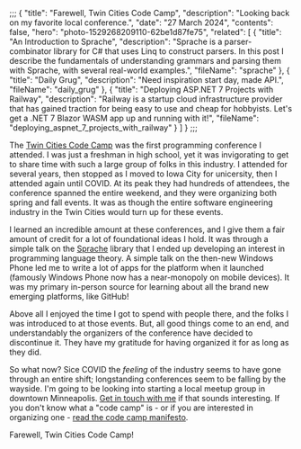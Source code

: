 ;;;
{
	"title": "Farewell, Twin Cities Code Camp",
	"description": "Looking back on my favorite local conference.",
	"date": "27 March 2024",
	"contents": false,
	"hero": "photo-1529268209110-62be1d87fe75",
    "related": [
		{ "title": "An Introduction to Sprache", "description": "Sprache is a parser-combinator library for C# that uses Linq to construct parsers. In this post I describe the fundamentals of understanding grammars and parsing them with Sprache, with several real-world examples.", "fileName": "sprache" },
		{ "title": "Daily Grug", "description": "Need inspiration start day, made API.", "fileName": "daily_grug" },
		{ "title": "Deploying ASP.NET 7 Projects with Railway", "description": "Railway is a startup cloud infrastructure provider that has gained traction for being easy to use and cheap for hobbyists. Let's get a .NET 7 Blazor WASM app up and running with it!", "fileName": "deploying_aspnet_7_projects_with_railway" }
    ]
}
;;;

The [Twin Cities Code Camp](http://www.twincitiescodecamp.com) was the first programming conference I attended. I was just a freshman in high school, yet it was invigorating to get to share time with such a large group of folks in this industry. I attended for several years, then stopped as I moved to Iowa City for unicersity, then I attended again until COVID. At its peak they had hundreds of attendees, the conference spanned the entire weekend, and they were organizing both spring and fall events. It was as though the entire software engineering industry in the Twin Cities would turn up for these events.

I learned an incredible amount at these conferences, and I give them a fair amount of credit for a lot of foundational ideas I hold. It was through a simple talk on the [Sprache](https://github.com/sprache/Sprache) library that I ended up developing an interest in programming language theory. A simple talk on the then-new Windows Phone led me to write a lot of apps for the platform when it launched (famously Windows Phone now has a near-monopoly on mobile devices). It was my primary in-person source for learning about all the brand new emerging platforms, like GitHub!

Above all I enjoyed the time I got to spend with people there, and the folks I was introduced to at those events. But, all good things come to an end, and understandably the organizers of the conference have decided to discontinue it. They have my gratitude for having organized it for as long as they did.

So what now? Sice COVID the _feeling_ of the industry seems to have gone through an entire shift; longstanding conferences seem to be falling by the wayside. I'm going to be looking into starting a local meetup group in downtown Minneapolis. [Get in touch with me](https://ian.wold.guru/about.html#connect) if that sounds interesting. If you don't know what a "code camp" is - or if you are interested in organizing one - [read the code camp manifesto](https://learn.microsoft.com/en-us/archive/blogs/trobbins/the-code-camp-manifesto).

Farewell, Twin Cities Code Camp!